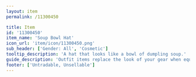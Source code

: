 ```yaml
---
layout: item
permalink: /11300450

title: Item
id: '11300450'
item_name: 'Soup Bowl Hat'
icon_url: 'item/icon/11300450.png'
sub_header: ['Gender: All', 'Cosmetic']
tooltip_description: 'A hat that looks like a bowl of dumpling soup.'
guide_description: 'Outfit items replace the look of your gear when equipped.'
footer: ['Untradable, Unsellable']
---
```

